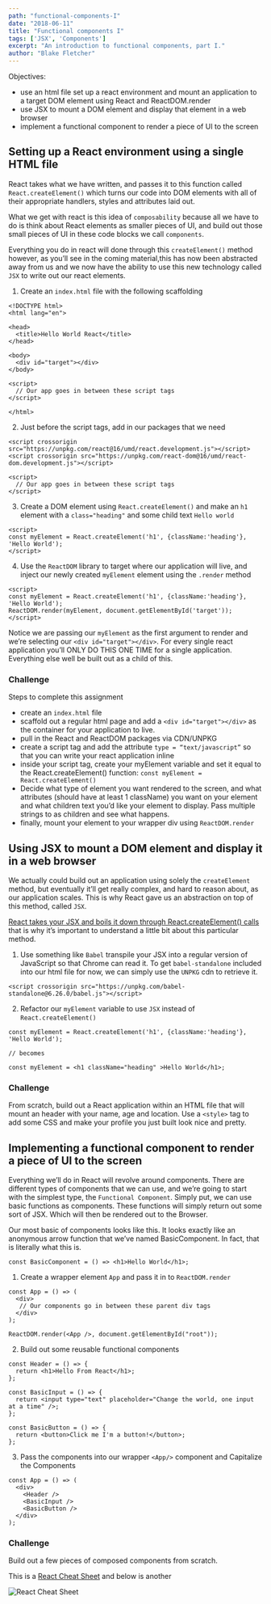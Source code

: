 ```yaml
---
path: "functional-components-I"
date: "2018-06-11"
title: "Functional components I"
tags: ['JSX', 'Components']
excerpt: "An introduction to functional components, part I."
author: "Blake Fletcher"
---
```


Objectives:
* use an html file set up a react environment and mount an application to a target DOM element using React and ReactDOM.render
* use JSX to mount a DOM element and display that element in a web browser
* implement a functional component to render a piece of UI to the screen

## Setting up a React environment using a single HTML file

React takes what we have written, and passes it to this function called `React.createElement()` which turns our code into DOM elements with all of their appropriate handlers, styles and attributes laid out.

What we get with react is this idea of `composability` because all we have to do is think about React elements as smaller pieces of UI, and build out those small pieces of UI in these code blocks we call `components`.

Everything you do in react will done through this `createElement()` method however, as you’ll see in the coming material,this has now been abstracted away from us and we now have the ability to use this new technology called `JSX` to write out our react elements.

1. Create an `index.html` file with the following scaffolding

```
<!DOCTYPE html>
<html lang="en">

<head>
  <title>Hello World React</title>
</head>

<body>
  <div id="target"></div>
</body>

<script>
  // Our app goes in between these script tags
</script>

</html>
```

2. Just before the script tags, add in our packages that we need

```
<script crossorigin src="https://unpkg.com/react@16/umd/react.development.js"></script>
<script crossorigin src="https://unpkg.com/react-dom@16/umd/react-dom.development.js"></script>

<script>
  // Our app goes in between these script tags
</script>
```

3. Create a DOM element using `React.createElement()` and make an `h1` element with a `class="heading"` and some child text `Hello world` 

```
<script>
const myElement = React.createElement('h1', {className:'heading'}, 'Hello World');
</script>
```

4. Use the `ReactDOM` library to target where our application will live, and inject our newly created `myElement` element using the `.render` method

```
<script>
const myElement = React.createElement('h1', {className:'heading'}, 'Hello World');
ReactDOM.render(myElement, document.getElementById('target'));
</script>
```

Notice we are passing our `myElement` as the first argument to render and we’re selecting our `<div id="target"></div>`. For every single react application you’ll ONLY DO THIS ONE TIME for a single application. Everything else well be built out as a child of this.

### Challenge

Steps to complete this assignment

* create an `index.html` file
* scaffold out a regular html page and add a `<div id="target"></div>` as the container for your application to live.
* pull in the React and ReactDOM packages via CDN/UNPKG
* create a script tag and add the attribute `type = “text/javascript”` so that you can write your react application inline
* inside your script tag, create your myElement variable and set it equal to the React.createElement() function: `const myElement = React.createElement()`
* Decide what type of element you want rendered to the screen, and what attributes (should have at least 1 className) you want on your element and what children text you’d like your element to display. Pass multiple strings to as children and see what happens.
* finally, mount your element to your wrapper div using `ReactDOM.render`

## Using JSX to mount a DOM element and display it in a web browser

We actually could build out an application using solely the `createElement` method, but eventually it’ll get really complex, and hard to reason about, as our application scales. This is why React gave us an abstraction on top of this method, called `JSX`.

[React takes your JSX and boils it down through React.createElement() calls](https://reactjs.org/docs/introducing-jsx.html#jsx-represents-objects "ReactJS docs: JSX represents objects") that is why it’s important to understand a little bit about this particular method.

1. Use something like `Babel` transpile your JSX into a regular version of JavaScript so that Chrome can read it. To get `babel-standalone` included into our html file for now, we can simply use the `UNPKG` cdn to retrieve it.

```
<script crossorigin src="https://unpkg.com/babel-standalone@6.26.0/babel.js"></script>
```

2. Refactor our `myElement` variable to use `JSX` instead of `React.createElement()`

```
const myElement = React.createElement('h1', {className:'heading'}, 'Hello World');

// becomes

const myElement = <h1 className="heading" >Hello World</h1>;
```

### Challenge

From scratch, build out a React application within an HTML file that will mount an header with your name, age and location. Use a `<style>` tag to add some CSS and make your profile you just built look nice and pretty.

## Implementing a functional component to render a piece of UI to the screen

Everything we’ll do in React will revolve around components. There are different types of components that we can use, and we’re going to start with the simplest type, the `Functional Component`. Simply put, we can use basic functions as components. These functions will simply return out some sort of JSX. Which will then be rendered out to the Browser.

Our most basic of components looks like this. It looks exactly like an anonymous arrow function that we’ve named BasicComponent. In fact, that is literally what this is.

```
const BasicComponent = () => <h1>Hello World</h1>;
```

1. Create a wrapper element `App` and pass it in to `ReactDOM.render`

```
const App = () => (
  <div>
   // Our components go in between these parent div tags
  </div>
);

ReactDOM.render(<App />, document.getElementById("root"));
```

2. Build out some reusable functional components

```
const Header = () => {
  return <h1>Hello From React</h1>;
};

const BasicInput = () => {
  return <input type="text" placeholder="Change the world, one input at a time" />;
};

const BasicButton = () => {
  return <button>Click me I'm a button!</button>;
};
```

3. Pass the components into our wrapper `<App/>` component and Capitalize the Components

```
const App = () => (
  <div>
    <Header />
    <BasicInput />
    <BasicButton />
  </div>
);
```

### Challenge

Build out a few pieces of composed components from scratch.

This is a [React Cheat Sheet](https://devhints.io/react "by DEVHINTS.IO") and below is another

![React Cheat Sheet](https://ibin.co/4BGcJlgplMcW.png "React Cheat Sheet")
